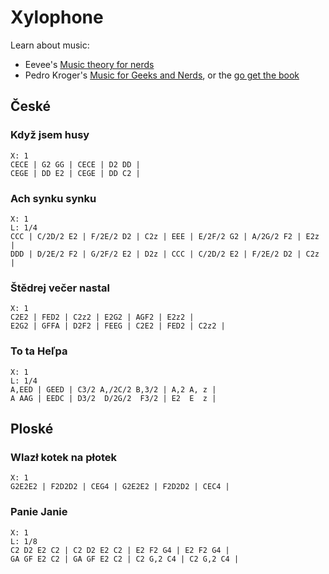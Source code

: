 <style>
.abctext { display: none; }
.abcrendered { color: #586e75; width: 770px; transform: translate(-123px) scale(0.7); }
pre { margin: 0; }
</style>
<script src="https://www.abcjs.net/abcjs-plugin-min.js" type="text/javascript"></script>


# Xylophone

Learn about music:

- Eevee's [Music theory for nerds](https://eev.ee/blog/2016/09/15/music-theory-for-nerds/)
- Pedro Kroger's [Music for Geeks and Nerds](https://www.pedrokroger.net/mfgan), or the [go get the book](https://github.com/kroger/books)


## České

### Když jsem husy

```
X: 1
CECE | G2 GG | CECE | D2 DD |
CEGE | DD E2 | CEGE | DD C2 |
```

### Ach synku synku

```
X: 1
L: 1/4
CCC | C/2D/2 E2 | F/2E/2 D2 | C2z | EEE | E/2F/2 G2 | A/2G/2 F2 | E2z |
DDD | D/2E/2 F2 | G/2F/2 E2 | D2z | CCC | C/2D/2 E2 | F/2E/2 D2 | C2z |
```

### Štědrej večer nastal

```
X: 1
C2E2 | FED2 | C2z2 | E2G2 | AGF2 | E2z2 |
E2G2 | GFFA | D2F2 | FEEG | C2E2 | FED2 | C2z2 |
```

### To ta Heľpa

```
X: 1
L: 1/4
A,EED | GEED | C3/2 A,/2C/2 B,3/2 | A,2 A, z |
A AAG | EEDC | D3/2  D/2G/2  F3/2 | E2  E  z |
```

## Ploské

### Wlazł kotek na płotek

```
X: 1
G2E2E2 | F2D2D2 | CEG4 | G2E2E2 | F2D2D2 | CEC4 |
```

### Panie Janie

```
X: 1
L: 1/8
C2 D2 E2 C2 | C2 D2 E2 C2 | E2 F2 G4 | E2 F2 G4 |
GA GF E2 C2 | GA GF E2 C2 | C2 G,2 C4 | C2 G,2 C4 |
```
